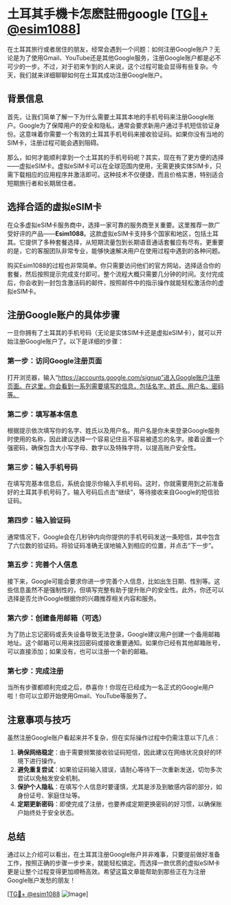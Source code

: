 # 土耳其手機卡怎麽註冊google [[TG💪+ @esim1088](https://t.me/s/esim1088)]

在土耳其旅行或者居住的朋友，经常会遇到一个问题：如何注册Google账户？无论是为了使用Gmail、YouTube还是其他Google服务，注册Google账户都是必不可少的一步。不过，对于初来乍到的人来说，这个过程可能会显得有些复杂。今天，我们就来详细聊聊如何在土耳其成功注册Google账户。

## 背景信息

首先，让我们简单了解一下为什么需要土耳其本地的手机号码来注册Google账户。Google为了保障用户的安全和隐私，通常会要求新用户通过手机短信验证身份。这意味着你需要一个有效的土耳其手机号码来接收验证码。如果你没有当地的SIM卡，注册过程可能会遇到阻碍。

那么，如何才能顺利拿到一个土耳其的手机号码呢？其实，现在有了更方便的选择——虚拟eSIM卡。虚拟eSIM卡可以在全球范围内使用，无需更换实体SIM卡，只需下载相应的应用程序并激活即可。这种技术不仅便捷，而且价格实惠，特别适合短期旅行者和长期居住者。

## 选择合适的虚拟eSIM卡

在众多虚拟eSIM卡服务商中，选择一家可靠的服务商至关重要。这里推荐一款广受好评的产品——**Esim1088**。这款虚拟eSIM卡支持多个国家和地区，包括土耳其。它提供了多种套餐选择，从短期流量包到长期语音通话套餐应有尽有。更重要的是，它的客服团队非常专业，能够快速解决用户在使用过程中遇到的各种问题。

购买Esim1088的过程也非常简单。你只需要访问他们的官方网站，选择适合你的套餐，然后按照提示完成支付即可。整个流程大概只需要几分钟的时间。支付完成后，你会收到一封包含激活码的邮件，按照邮件中的指示操作就能轻松激活你的虚拟eSIM卡。

## 注册Google账户的具体步骤

一旦你拥有了土耳其的手机号码（无论是实体SIM卡还是虚拟eSIM卡），就可以开始注册Google账户了。以下是详细的步骤：

### 第一步：访问Google注册页面

打开浏览器，输入“https://accounts.google.com/signup”进入Google账户注册页面。在这里，你会看到一系列需要填写的信息，包括名字、姓氏、用户名、密码等。

### 第二步：填写基本信息

根据提示依次填写你的名字、姓氏以及用户名。用户名是你未来登录Google服务时使用的名称，因此建议选择一个容易记住且不容易被遗忘的名字。接着设置一个强密码，确保包含大小写字母、数字以及特殊字符，以提高账户安全性。

### 第三步：输入手机号码

在填写完基本信息后，系统会提示你输入手机号码。这时，你就需要用到之前准备好的土耳其手机号码了。输入号码后点击“继续”，等待接收来自Google的短信验证码。

### 第四步：输入验证码

通常情况下，Google会在几秒钟内向你提供的手机号码发送一条短信，其中包含了六位数的验证码。将验证码准确无误地输入到相应的位置，并点击“下一步”。

### 第五步：完善个人信息

接下来，Google可能会要求你进一步完善个人信息，比如出生日期、性别等。这些信息虽然不是强制性的，但填写完整有助于提升账户的安全性。此外，你还可以选择是否允许Google根据你的兴趣推荐相关内容和服务。

### 第六步：创建备用邮箱（可选）

为了防止忘记密码或丢失设备导致无法登录，Google建议用户创建一个备用邮箱地址。这个邮箱可以用来找回密码或接收重要通知。如果你已经有其他邮箱账号，可以直接添加；如果没有，也可以注册一个新的邮箱。

### 第七步：完成注册

当所有步骤都顺利完成之后，恭喜你！你现在已经成为一名正式的Google用户啦！你可以立即开始使用Gmail、YouTube等服务了。

## 注意事项与技巧

虽然注册Google账户看起来并不复杂，但在实际操作过程中仍需注意以下几点：

1. **确保网络稳定**：由于需要频繁接收验证码短信，因此建议在网络状况良好的环境下进行操作。
2. **避免重复尝试**：如果验证码输入错误，请耐心等待下一次重新发送，切勿多次尝试以免触发安全机制。
3. **保护个人隐私**：在填写个人信息时要谨慎，尤其是涉及到敏感内容的部分，如身份证号、家庭住址等。
4. **定期更新密码**：即使完成了注册，也要养成定期更换密码的好习惯，以确保账户始终处于安全状态。

## 总结

通过以上介绍可以看出，在土耳其注册Google账户并非难事，只要提前做好准备工作，按照正确的步骤一步步来，就能轻松搞定。而选择一款优质的虚拟eSIM卡更是让整个过程变得更加顺畅高效。希望这篇文章能帮助到那些正在为注册Google账户发愁的朋友！

[[TG💪+ @esim1088](https://t.me/s/esim1088) ![Image](https://i.postimg.cc/4NQfJmqS/Snipaste-2025-05-13-00-14-12.png)]